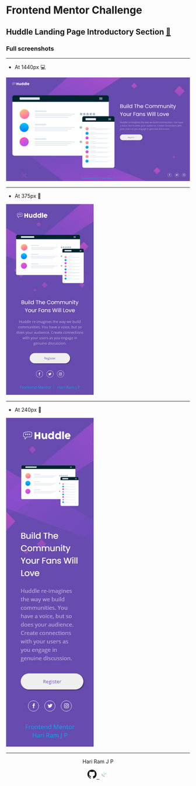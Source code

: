 # Frontend Mentor Challenge

## Huddle Landing Page Introductory Section [:link:][link]

### Full screenshots

---

- At 1440px :computer:

![At 1440px][at1440px]

---

- At 375px :iphone:

<img src="./assets/designs/at375px.png" title="At 375px" width="240">

---

- At 240px :iphone:

![At 240px][at240px]

---

<!-- HTML content -->

<p align="center">Hari Ram J P</p>
<p align="center"><a href="https://github.com/hariramjp777" title="GitHub Profile"><img src="./assets/images/github-icon.png" width="25"></a><a href="https://www.frontendmentor.io/profile/hariramjp777" title="Frontend Mentor Profile">&nbsp;&nbsp;<img src="./assets/images/favicon-32x32.png" style="width: 25px;" width="25"></a></p>

[link]: https://hariramjp777.github.io/frontend-huddle-landing-page-intro-section/ "Live Site"
[at1440px]: ./assets/designs/at1440px.png "At 1440px"
[at375px]: ./assets/designs/at375px.png "At 375px"
[at240px]: ./assets/designs/at240px.png "At 240px"
